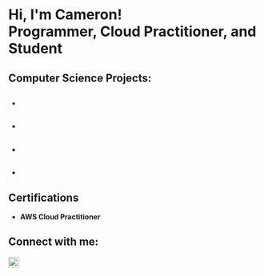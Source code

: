 <h1> Hi, I'm Cameron! <br> Programmer, Cloud Practitioner, and Student </h1> 

<h2> Computer Science Projects: </h2>

- <b> </b>
  - 
- <b> </b>
  - 
- <b> </b>
  - 
- <b> </b>
  - 

<h2> Certifications </h2>

- <b> AWS Cloud Practitioner </b>

<h2> Connect with me: </h2>

[<img align="left" alt="JoshMadakor | LinkedIn" width="22px" src="https://cdn.jsdelivr.net/npm/simple-icons@v3/icons/linkedin.svg" />][linkedin]

[linkedin]: https://linkedin.com/in/cameronmcgurer

<!--
**CameronMcgurer/CameronMcgurer** is a ✨ _special_ ✨ repository because its `README.md` (this file) appears on your GitHub profile.

Here are some ideas to get you started:

- 🔭 I’m currently working on ...
- 🌱 I’m currently learning ...
- 👯 I’m looking to collaborate on ...
- 🤔 I’m looking for help with ...
- 💬 Ask me about ...
- 📫 How to reach me: ...
- 😄 Pronouns: ...
- ⚡ Fun fact: ...
-->
